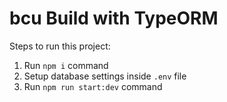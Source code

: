 # bcu Build with TypeORM

Steps to run this project:

1. Run `npm i` command
2. Setup database settings inside `.env` file
3. Run `npm run start:dev` command
